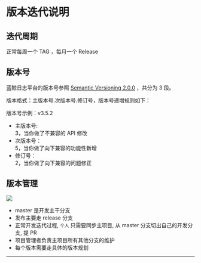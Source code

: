 # 版本迭代说明

## 迭代周期

正常每周一个 TAG ，每月一个 Release

## 版本号

蓝鲸日志平台的版本号参照 [Semantic Versioning 2.0.0](https://semver.org/lang/zh-CN/) ，共分为 3 段。

版本格式：主版本号.次版本号.修订号，版本号递增规则如下：

版本号示例：v3.5.2

* 主版本号:  
    3，当你做了不兼容的 API 修改
* 次版本号：  
    5，当你做了向下兼容的功能性新增
* 修订号：  
    2，当你做了向下兼容的问题修正




## 版本管理


![](../resource/img/wiki/bk-log-gitflow.jpg)

- master 是开发主干分支
- 发布主要走 release 分支
- 正常开发迭代过程, `个人` 只需要同步主项目, 从 master 分支切出自己的开发分支, 提 PR
- 项目管理者负责主项目所有其他分支的维护
- 每个版本需要走具体的版本规划


------------------